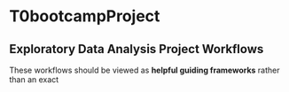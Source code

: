 # T0bootcampProject
## Exploratory Data Analysis Project Workflows

These workflows should be viewed as **helpful guiding frameworks** rather than an exact
